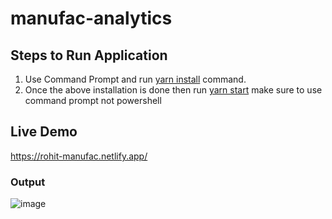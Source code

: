 # manufac-analytics
 
## Steps to Run Application

1. Use Command Prompt and run <ins>yarn install</ins> command.
2. Once the above installation is done then run <ins>yarn start</ins> make sure to use command prompt not powershell

## Live Demo
https://rohit-manufac.netlify.app/

### Output

![image](https://github.com/Rohit2024-parihar/manufac-analytics/assets/63337003/57143cdd-7ef8-4fd1-9aa0-22bfe91f7f2c)


